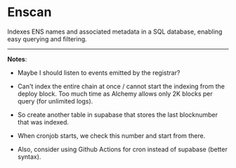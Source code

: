 # Enscan

Indexes ENS names and associated metadata in a SQL database, enabling easy querying and
filtering.

---

**Notes**:

- Maybe I should listen to events emitted by the registrar?

- Can't index the entire chain at once / cannot start the indexing from the deploy block. Too much
time as Alchemy allows only 2K blocks per query (for unlimited logs).
- So create another table in supabase that stores the last blocknumber that was indexed.
- When cronjob starts, we check this number and start from there.


- Also, consider using Github Actions for cron instead of supabase (better syntax).
